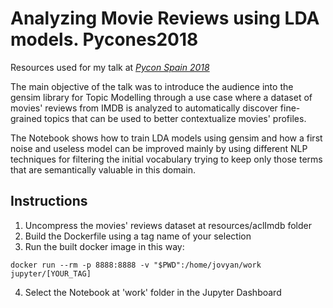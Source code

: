 # Analyzing Movie Reviews using LDA models. Pycones2018

Resources used for my talk at [*Pycon Spain 2018*](https://2018.es.pycon.org/talk/y-hoyque-vemos-analizando-reviews-de-peliculas-con-python)

The main objective of the talk was to introduce the audience into the gensim library for Topic Modelling through a use case where a dataset of movies' reviews from IMDB is analyzed to automatically discover fine-grained topics that can be used to better contextualize movies' profiles.

The Notebook shows how to train LDA models using gensim and how a first noise and useless model can be improved mainly by using different NLP techniques for filtering the initial vocabulary trying to keep only those terms that are semantically valuable in this domain.

## Instructions

1. Uncompress the movies' reviews dataset at resources/aclImdb folder
2. Build the Dockerfile using a tag name of your selection
3. Run the built docker image in this way:
```
docker run --rm -p 8888:8888 -v "$PWD":/home/jovyan/work jupyter/[YOUR_TAG]
```
4. Select the Notebook at 'work' folder in the Jupyter Dashboard
